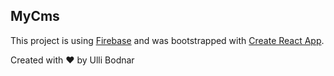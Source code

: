 

## MyCms
This project is using [Firebase](https://firebase.google.com/) and was bootstrapped with [Create React App](https://github.com/facebook/create-react-app).

Created with :heart: by Ulli Bodnar